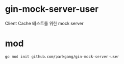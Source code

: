 # gin-mock-server-user

Client Cache 테스트를 위한 mock server

# mod

```shell
go mod init github.com/parkgang/gin-mock-server-user
```
